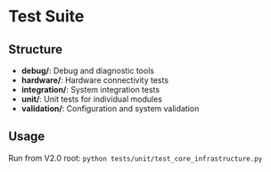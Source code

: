 # Test Suite

## Structure
- **debug/**: Debug and diagnostic tools
- **hardware/**: Hardware connectivity tests
- **integration/**: System integration tests  
- **unit/**: Unit tests for individual modules
- **validation/**: Configuration and system validation

## Usage
Run from V2.0 root: `python tests/unit/test_core_infrastructure.py`

